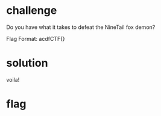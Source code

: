 # challenge
Do you have what it takes to defeat the NineTail fox demon?

Flag Format: acdfCTF{}
# solution

voila!
# flag